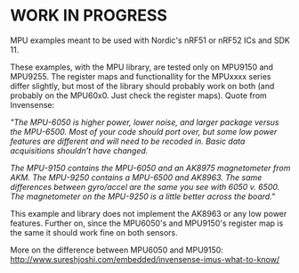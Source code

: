 # WORK IN PROGRESS
MPU examples meant to be used with Nordic's nRF51 or nRF52 ICs and SDK 11. 

These examples, with the MPU library, are tested only on MPU9150 and MPU9255. The register maps and functionallity for the MPUxxxx series differ slightly, but most of the library should probably work on both (and probably on the MPU60x0. Just check the register maps). Quote from Invensense:

<i>"The MPU-6050 is higher power, lower noise, and larger package versus the MPU-6500. Most of your code should port over, but some low power features are different and will need to be recoded in. Basic data acquisitions shouldn’t have changed.

The MPU-9150 contains the MPU-6050 and an AK8975 magnetometer from AKM. The MPU-9250 contains a MPU-6500 and AK8963. The same differences between gyro/accel are the same you see with 6050 v. 6500. The magnetometer on the MPU-9250 is a little better across the board."</i>

This example and library does not implement the AK8963 or any low power features. Further on, since the MPU6050's and MPU9150's register map is the same it should work fine on both sensors.

More on the difference between MPU6050 and MPU9150: http://www.sureshjoshi.com/embedded/invensense-imus-what-to-know/
